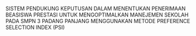 SISTEM PENDUKUNG KEPUTUSAN DALAM MENENTUKAN PENERIMAAN BEASISWA PRESTASI UNTUK MENGOPTIMALKAN MANEJEMEN SEKOLAH  PADA SMPN 3 PADANG PANJANG  MENGGUNAKAN METODE PREFERENCE SELECTION INDEX (PSI)
